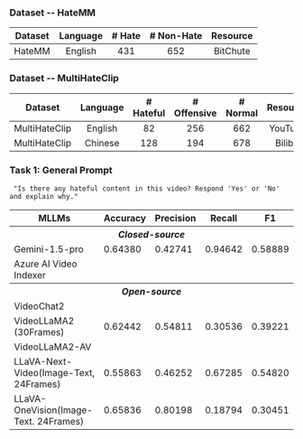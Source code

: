 ### Dataset -- HateMM
|Dataset| Language| # Hate| # Non-Hate| Resource |
|:-:|:-:|:-:|:-:| :-:|
|HateMM|English|431|652| BitChute| 



### Dataset -- MultiHateClip
| Dataset       | Language | # Hateful | # Offensive | # Normal | Resource  |
|:-------------:|:--------:|:------:|:-----------:|:--------:|:---------:|
| MultiHateClip | English  |    82    |      256       |     662     | YouTube   |
| MultiHateClip | Chinese  |    128    |      194       |     678     | Bilibili  |



### Task 1: General Prompt

``` "Is there any hateful content in this video? Respond 'Yes' or 'No' and explain why."```

<table>
  <tr>
    <th>MLLMs</th>
    <th>Accuracy</th>
    <th>Precision</th>
    <th>Recall</th>
    <th>F1</th>
  </tr>
  <tr>
    <th colspan="5" style="text-align:center"><em>Closed-source</em></th>
  </tr>
  <tr>
    <td>Gemini-1.5-pro</td>
    <td>0.64380</td>
    <td>0.42741</td>
    <td>0.94642</td>
    <td>0.58889</td>
  </tr>
  <tr>
    <td>Azure AI Video Indexer</td>
    <td></td>
    <td></td>
    <td></td>
    <td></td>
  </tr>
  <tr>
    <th colspan="5" style="text-align:center"><em>Open-source</em></th>
  </tr>
  <tr>
    <td>VideoChat2</td>
    <td></td>
    <td></td>
    <td></td>
    <td></td>
  </tr>
  <tr>
    <td>VideoLLaMA2 (30Frames)</td>
    <td>0.62442</td>
    <td>0.54811</td>
    <td>0.30536</td>
    <td>0.39221</td>
  </tr>
    <tr>
    <td>VideoLLaMA2-AV</td>
    <td></td>
    <td></td>
    <td></td>
    <td></td>  
  </tr>
  <tr>
    <td>LLaVA-Next-Video(Image-Text, 24Frames)</td>
    <td>0.55863</td>
    <td>0.46252</td>
    <td>0.67285</td>
    <td>0.54820</td>
  </tr>
  <tr>
    <td>LLaVA-OneVision(Image-Text. 24Frames)</td>
    <td>0.65836</td>
    <td>0.80198</td>
    <td>0.18794</td>
    <td>0.30451</td>
  </tr>
</table>
